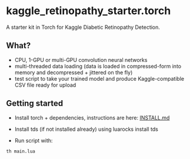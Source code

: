 # kaggle_retinopathy_starter.torch
A starter kit in Torch for Kaggle Diabetic Retinopathy Detection.

## What?
- CPU, 1-GPU or multi-GPU convolution neural networks
- multi-threaded data loading (data is loaded in compressed-form into memory and decompressed + jittered on the fly)
- test script to take your trained model and produce Kaggle-compatible CSV file ready for upload

## Getting started
- Install torch + dependencies, instructions are here: [INSTALL.md](https://github.com/torch/distro/blob/master/README.md)
- Install tds (if not installed already) using luarocks install tds

- Run script with:
```
th main.lua
```

